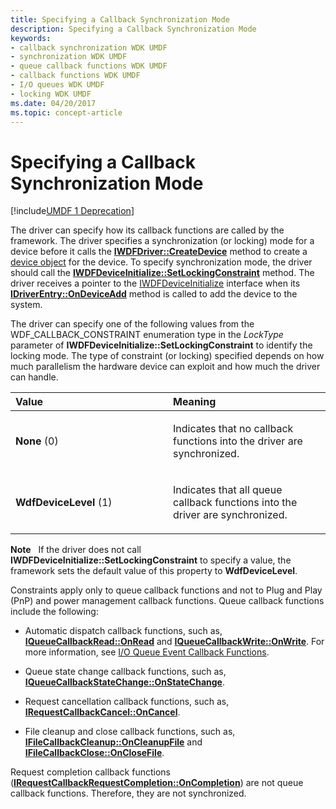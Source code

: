 ```yaml
---
title: Specifying a Callback Synchronization Mode
description: Specifying a Callback Synchronization Mode
keywords:
- callback synchronization WDK UMDF
- synchronization WDK UMDF
- queue callback functions WDK UMDF
- callback functions WDK UMDF
- I/O queues WDK UMDF
- locking WDK UMDF
ms.date: 04/20/2017
ms.topic: concept-article
---
```


# Specifying a Callback Synchronization Mode


[!include[UMDF 1 Deprecation](../includes/umdf-1-deprecation.md)]

The driver can specify how its callback functions are called by the framework. The driver specifies a synchronization (or locking) mode for a device before it calls the [**IWDFDriver::CreateDevice**](/windows-hardware/drivers/ddi/wudfddi/nf-wudfddi-iwdfdriver-createdevice) method to create a [device object](framework-device-object.md) for the device. To specify synchronization mode, the driver should call the [**IWDFDeviceInitialize::SetLockingConstraint**](/windows-hardware/drivers/ddi/wudfddi/nf-wudfddi-iwdfdeviceinitialize-setlockingconstraint) method. The driver receives a pointer to the [IWDFDeviceInitialize](/windows-hardware/drivers/ddi/wudfddi/nn-wudfddi-iwdfdeviceinitialize) interface when its [**IDriverEntry::OnDeviceAdd**](/windows-hardware/drivers/ddi/wudfddi/nf-wudfddi-idriverentry-ondeviceadd) method is called to add the device to the system.

The driver can specify one of the following values from the WDF\_CALLBACK\_CONSTRAINT enumeration type in the *LockType* parameter of **IWDFDeviceInitialize::SetLockingConstraint** to identify the locking mode. The type of constraint (or locking) specified depends on how much parallelism the hardware device can exploit and how much the driver can handle.

<table>
<colgroup>
<col width="50%" />
<col width="50%" />
</colgroup>
<thead>
<tr class="header">
<th align="left">Value</th>
<th align="left">Meaning</th>
</tr>
</thead>
<tbody>
<tr class="odd">
<td align="left"><p><strong>None</strong> (0)</p></td>
<td align="left"><p>Indicates that no callback functions into the driver are synchronized.</p></td>
</tr>
<tr class="even">
<td align="left"><p><strong>WdfDeviceLevel</strong> (1)</p></td>
<td align="left"><p>Indicates that all queue callback functions into the driver are synchronized.</p></td>
</tr>
</tbody>
</table>

 

**Note**   If the driver does not call **IWDFDeviceInitialize::SetLockingConstraint** to specify a value, the framework sets the default value of this property to **WdfDeviceLevel**.

 

Constraints apply only to queue callback functions and not to Plug and Play (PnP) and power management callback functions. Queue callback functions include the following:

-   Automatic dispatch callback functions, such as, [**IQueueCallbackRead::OnRead**](/windows-hardware/drivers/ddi/wudfddi/nf-wudfddi-iqueuecallbackread-onread) and [**IQueueCallbackWrite::OnWrite**](/windows-hardware/drivers/ddi/wudfddi/nf-wudfddi-iqueuecallbackwrite-onwrite). For more information, see [I/O Queue Event Callback Functions](i-o-queue-event-callback-functions.md).

-   Queue state change callback functions, such as, [**IQueueCallbackStateChange::OnStateChange**](/windows-hardware/drivers/ddi/wudfddi/nf-wudfddi-iqueuecallbackstatechange-onstatechange).

-   Request cancellation callback functions, such as, [**IRequestCallbackCancel::OnCancel**](/windows-hardware/drivers/ddi/wudfddi/nf-wudfddi-irequestcallbackcancel-oncancel).

-   File cleanup and close callback functions, such as, [**IFileCallbackCleanup::OnCleanupFile**](/windows-hardware/drivers/ddi/wudfddi/nf-wudfddi-ifilecallbackcleanup-oncleanupfile) and [**IFileCallbackClose::OnCloseFile**](/windows-hardware/drivers/ddi/wudfddi/nf-wudfddi-ifilecallbackclose-onclosefile).

Request completion callback functions ([**IRequestCallbackRequestCompletion::OnCompletion**](/windows-hardware/drivers/ddi/wudfddi/nf-wudfddi-irequestcallbackrequestcompletion-oncompletion)) are not queue callback functions. Therefore, they are not synchronized.

 

